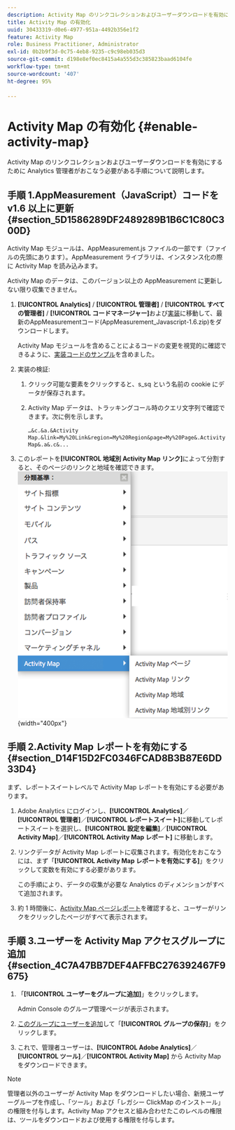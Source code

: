 ```yaml
---
description: Activity Map のリンクコレクションおよびユーザーダウンロードを有効にするために Analytics 管理者がおこなう必要がある手順について説明します。
title: Activity Map の有効化
uuid: 30433319-d0e6-4977-951a-4492b356e1f2
feature: Activity Map
role: Business Practitioner, Administrator
exl-id: 0b2b9f3d-0c75-4eb8-9235-c9c98eb035d3
source-git-commit: d198e8ef0ec8415a4a555d3c385823baad6104fe
workflow-type: tm+mt
source-wordcount: '407'
ht-degree: 95%

---
```


# Activity Map の有効化 {#enable-activity-map}

Activity Map のリンクコレクションおよびユーザーダウンロードを有効にするために Analytics 管理者がおこなう必要がある手順について説明します。

## 手順 1.AppMeasurement（JavaScript）コードを v1.6 以上に更新  {#section_5D1586289DF2489289B1B6C1C80C300D}

Activity Map モジュールは、AppMeasurement.js ファイルの一部です（ファイルの先頭にあります）。AppMeasurement ライブラリは、インスタンス化の際に Activity Map を読み込みます。

Activity Map のデータは、このバージョン以上の AppMeasurement に更新しない限り収集できません。

1. **[!UICONTROL Analytics]** / **[!UICONTROL 管理者]** / **[!UICONTROL すべての管理者]** / **[!UICONTROL コードマネージャー]**&#x200B;および[実装](https://docs.adobe.com/content/help/ja-JP/analytics/implementation/js/overview.html)に移動して、最新のAppMeasurementコード(AppMeasurement_Javascript-1.6.zip)をダウンロードします。

   Activity Map モジュールを含めることによるコードの変更を視覚的に確認できるように、[実装コードのサンプル](/help/analyze/activity-map/activitymap-getting-started/activitymap-getting-started-admins/activitymap-sample-implementation-code.md)を含めました。

1. 実装の検証:

   1. クリック可能な要素をクリックすると、s_sq という名前の cookie にデータが保存されます。
   1. Activity Map データは、トラッキングコール時のクエリ文字列で確認できます。次に例を示します。

      ```
      …&c.&a.&Activity Map.&link=My%20Link&region=My%20Region&page=My%20Page&.Activity Map&.a&.c&...
      ```

1. このレポートを&#x200B;**[!UICONTROL 地域別 Activity Map リンク]**&#x200B;によって分割すると、そのページのリンクと地域を確認できます。![](assets/am_breakdown.png){width=&quot;400px&quot;}

## 手順 2.Activity Map レポートを有効にする {#section_D14F15D2FC0346FCAD8B3B87E6DD33D4}

まず、レポートスイートレベルで Activity Map レポートを有効にする必要があります。

1. Adobe Analytics にログインし、**[!UICONTROL Analytics]**／**[!UICONTROL 管理者]**／**[!UICONTROL レポートスイート]**&#x200B;に移動してレポートスイートを選択し、**[!UICONTROL 設定を編集]**／**[!UICONTROL Activity Map]**／**[!UICONTROL Activity Map レポート]** に移動します。
1. リンクデータが Activity Map レポートに収集されます。有効化をおこなうには、まず「**[!UICONTROL Activity Map レポートを有効にする]**」をクリックして変数を有効にする必要があります。

   この手順により、データの収集が必要な Analytics のディメンションがすべて追加されます。

1. 約 1 時間後に、[Activity Map ページレポート](/help/analyze/activity-map/activitymap-reporting-analytics.md)を確認すると、ユーザーがリンクをクリックしたページがすべて表示されます。

## 手順 3.ユーザーを Activity Map アクセスグループに追加 {#section_4C7A47BB7DEF4AFFBC276392467F9675}

1. 「**[!UICONTROL ユーザーをグループに追加]**」をクリックします。

   Admin Console のグループ管理ページが表示されます。

1. [このグループにユーザーを追加](https://docs.adobe.com/content/help/ja-JP/analytics/admin/user-product-management/user-groups/groups.html)して「**[!UICONTROL グループの保存]**」をクリックします。

1. これで、管理者ユーザーは、**[!UICONTROL Adobe Analytics]**／**[!UICONTROL ツール]**／**[!UICONTROL Activity Map]** から Activity Map をダウンロードできます。

>[!NOTE]
>
> 管理者以外のユーザーが Activity Map をダウンロードしたい場合、新規ユーザーグループを作成し、「ツール」および「レガシー ClickMap のインストール」の権限を付与します。Activity Map アクセスと組み合わせたこのレベルの権限は、ツールをダウンロードおよび使用する権限を付与します。
